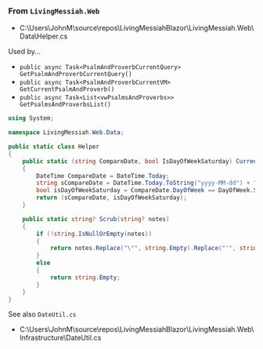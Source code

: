 
### From `LivingMessiah.Web`
- C:\Users\JohnM\source\repos\LivingMessiahBlazor\LivingMessiah.Web\Data\Helper.cs

Used by...
- `public async Task<PsalmAndProverbCurrentQuery> GetPsalmAndProverbCurrentQuery()`
- `public async Task<PsalmAndProverbCurrentVM> GetCurrentPsalmAndProverb()`
- `public async Task<List<vwPsalmsAndProverbs>> GetPsalmsAndProverbsList()`

```csharp
using System;

namespace LivingMessiah.Web.Data;

public static class Helper
{
	public static (string CompareDate, bool IsDayOfWeekSaturday) CurrentShabbatDate()
	{
		DateTime CompareDate = DateTime.Today;
		string sCompareDate = DateTime.Today.ToString("yyyy-MM-dd") + " 12:00:00 AM";
		bool isDayOfWeekSaturday = CompareDate.DayOfWeek == DayOfWeek.Saturday ? true : false;
		return (sCompareDate, isDayOfWeekSaturday);
	}

	public static string? Scrub(string? notes)
	{
		if (!string.IsNullOrEmpty(notes))
		{
			return notes.Replace("\"", string.Empty).Replace("'", string.Empty);
		}
		else
		{
			return string.Empty;
		}
	}
}
```

See also `DateUtil.cs`
- C:\Users\JohnM\source\repos\LivingMessiahBlazor\LivingMessiah.Web\Infrastructure\DateUtil.cs